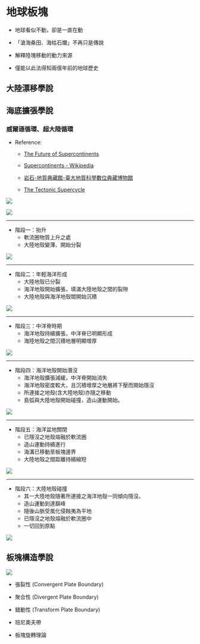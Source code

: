 # 地球板塊

* 地球看似不動，卻是一直在動

* 「滄海桑田、海枯石爛」不再只是傳說

* 解釋陸塊移動的動力來源

* 僅能以此法得知兩億年前的地球歷史

## 大陸漂移學說

## 海底擴張學說

### 威爾遜循環、超大陸循環


* Reference:
  + [The Future of Supercontinents](//academic.emporia.edu/aberjame/student/sherrill1/amasia.html)

  + [Supercontinents - Wikipedia](//en.wikipedia.org/wiki/Supercontinent_cycle)
  + [岩石-地質典藏館-臺大地質科學數位典藏博物館](//nadm.gl.ntu.edu.tw/nadm/cht/class_detail.php?serial=155&serial_type_1=8&serial_type_2=4&serial_type_3=21)
  + [The Tectonic Supercycle](//1crankyteacher.blogspot.tw/2013/03/the-tectonic-supercycle.html)

![](//i.imgur.com/6npM1lX.jpg)

![](//csmgeo.csm.jmu.edu/geollab/Fichter/PlateTect/Images/wilsncircl.gif)

***

* 階段一：抬升
  + 軟流圈物質上升之處
  + 大陸地殼變薄、開始分裂

![](//i.imgur.com/DkBUEwK.png)

***

* 階段二：年輕海洋形成
  + 大陸地殼已分裂
  + 海洋地殼開始擴張，填滿大陸地殼之間的裂隙
  + 大陸地殼與海洋地殼間開始沉積

![](https://i.imgur.com/dlk5KXq.png)

***

* 階段三：中洋脊時期
  + 海洋地殼持續擴張，中洋脊已明顯形成
  + 海陸地殼之間沉積地層明顯增厚

![](https://i.imgur.com/Z6Ndemq.png)

***

* 階段四：海洋地殼開始潛沒
  + 海洋地殼擴張減緩，中洋脊開始消失
  + 海洋地殼密度較大，且沉積增厚之地層將下壓而開始隱沒
  + 所連接之地殼(含大陸地殼)亦隨之移動
  + 島弧與大陸地殼開始碰撞，造山運動開始。

![](https://i.imgur.com/nNJcvTk.png)

***

* 階段五：海洋盆地關閉
  + 已隱沒之地殼熔融於軟流圈
  + 造山運動持續進行
  + 海溝已移動至板塊邊界
  + 大陸地殼之間距離持續縮短

![](https://i.imgur.com/8hPWCAz.png)

***

* 階段六：大陸地殼碰撞
  + 其一大陸地殼隨著所連接之海洋地殼一同傾向隱沒。
  + 造山運動到達巔峰
  + 隨後山脈受風化侵蝕夷為平地
  + 已隱沒之地殼熔融於軟流圈中
  + 一切回到原點

![](https://i.imgur.com/XUn2uZU.png)

## 板塊構造學說

![](//opentextbc.ca/physicalgeologyearle/wp-content/uploads/sites/145/2016/06/volcanic-tectonics.png)

* 張裂性 (Convergent Plate Boundary)

* 聚合性 (Divergent Plate Boundary)

* 錯動性 (Transform Plate Boundary)

+ 班尼奧夫帶 

* 板塊旋轉理論

